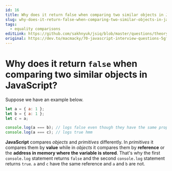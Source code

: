 ```yaml
---
id: 16
title: Why does it return false when comparing two similar objects in JavaScript?
slug: why-does-it-return-false-when-comparing-two-similar-objects-in-javascript
tags:
  - equality comparisons
editLink: https://github.com/sakhnyuk/jsiq/blob/master/questions/theory/javascript/16.md
original: https://dev.to/macmacky/70-javascript-interview-questions-5gfi
---
```


# Why does it return `false` when comparing two similar objects in JavaScript?

Suppose we have an example below.

```javascript
let a = { a: 1 };
let b = { a: 1 };
let c = a;

console.log(a === b); // logs false even though they have the same property
console.log(a === c); // logs true hmm
```

**JavaScript** compares _objects_ and _primitives_ differently. In _primitives_ it compares them by **value** while in _objects_ it compares them by **reference** or the **address in memory where the variable is stored**. That's why the first `console.log` statement returns `false` and the second `console.log` statement returns `true`. `a` and `c` have the same reference and `a` and `b` are not.
